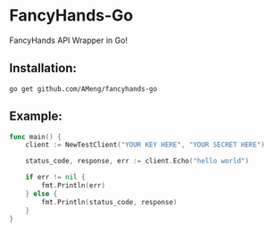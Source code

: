 FancyHands-Go
=============

FancyHands API Wrapper in Go!

Installation:
-------------
```
go get github.com/AMeng/fancyhands-go
```

Example:
--------

```go
func main() {
    client := NewTestClient("YOUR KEY HERE", "YOUR SECRET HERE")

    status_code, response, err := client.Echo("hello world")

    if err != nil {
        fmt.Println(err)
    } else {
        fmt.Println(status_code, response)
    }
}
```
